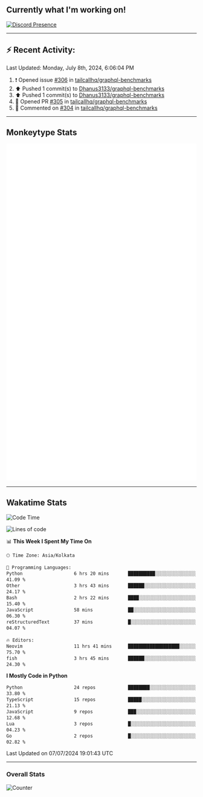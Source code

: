 ## Currently what I'm working on!
[![Discord Presence](https://lanyard.cnrad.dev/api/534981034400284712)](https://discord.com/users/534981034400284712)

---

## :zap: Recent Activity:
<!--RECENT_ACTIVITY:last_update-->
Last Updated: Monday, July 8th, 2024, 6:06:04 PM
<!--RECENT_ACTIVITY:last_update_end-->
<!--RECENT_ACTIVITY:start-->
1. ❗️ Opened issue [#306](https://github.com/tailcallhq/graphql-benchmarks/issues/306) in [tailcallhq/graphql-benchmarks](https://github.com/tailcallhq/graphql-benchmarks)<br>
2. ⬆️ Pushed 1 commit(s) to [Dhanus3133/graphql-benchmarks](https://github.com/Dhanus3133/graphql-benchmarks)<br>
3. ⬆️ Pushed 1 commit(s) to [Dhanus3133/graphql-benchmarks](https://github.com/Dhanus3133/graphql-benchmarks)<br>
4. 💪 Opened PR [#305](https://github.com/tailcallhq/graphql-benchmarks/pull/305) in [tailcallhq/graphql-benchmarks](https://github.com/tailcallhq/graphql-benchmarks)<br>
5. 💬 Commented on [#304](https://github.com/tailcallhq/graphql-benchmarks/issues/304#issuecomment-2213136609) in [tailcallhq/graphql-benchmarks](https://github.com/tailcallhq/graphql-benchmarks)<br>
<!--RECENT_ACTIVITY:end-->

---

## Monkeytype Stats
<a href="https://monkeytype.com/profile/dhanus">
  <img src="https://raw.githubusercontent.com/Dhanus3133/Dhanus3133/monkeytype/monkeytype-lbpb.svg" alt="Monkeytype Profile" />
</a>

---

## Wakatime Stats
<!--START_SECTION:waka-->
![Code Time](http://img.shields.io/badge/Code%20Time-1%2C999%20hrs%2044%20mins-blue)

![Lines of code](https://img.shields.io/badge/From%20Hello%20World%20I%27ve%20Written-5.6%20million%20lines%20of%20code-blue)

📊 **This Week I Spent My Time On** 

```text
🕑︎ Time Zone: Asia/Kolkata

💬 Programming Languages: 
Python                   6 hrs 20 mins       ██████████░░░░░░░░░░░░░░░   41.09 % 
Other                    3 hrs 43 mins       ██████░░░░░░░░░░░░░░░░░░░   24.17 % 
Bash                     2 hrs 22 mins       ████░░░░░░░░░░░░░░░░░░░░░   15.40 % 
JavaScript               58 mins             ██░░░░░░░░░░░░░░░░░░░░░░░   06.30 % 
reStructuredText         37 mins             █░░░░░░░░░░░░░░░░░░░░░░░░   04.07 % 

🔥 Editors: 
Neovim                   11 hrs 41 mins      ███████████████████░░░░░░   75.70 % 
fish                     3 hrs 45 mins       ██████░░░░░░░░░░░░░░░░░░░   24.30 % 
```

**I Mostly Code in Python** 

```text
Python                   24 repos            ████████░░░░░░░░░░░░░░░░░   33.80 % 
TypeScript               15 repos            █████░░░░░░░░░░░░░░░░░░░░   21.13 % 
JavaScript               9 repos             ███░░░░░░░░░░░░░░░░░░░░░░   12.68 % 
Lua                      3 repos             █░░░░░░░░░░░░░░░░░░░░░░░░   04.23 % 
Go                       2 repos             █░░░░░░░░░░░░░░░░░░░░░░░░   02.82 % 
```




 Last Updated on 07/07/2024 19:01:43 UTC
<!--END_SECTION:waka-->
---

### Overall Stats

<img src="https://moe-counter.glitch.me/get/@Dhanus3133?theme=asoul" alt="Counter" />
